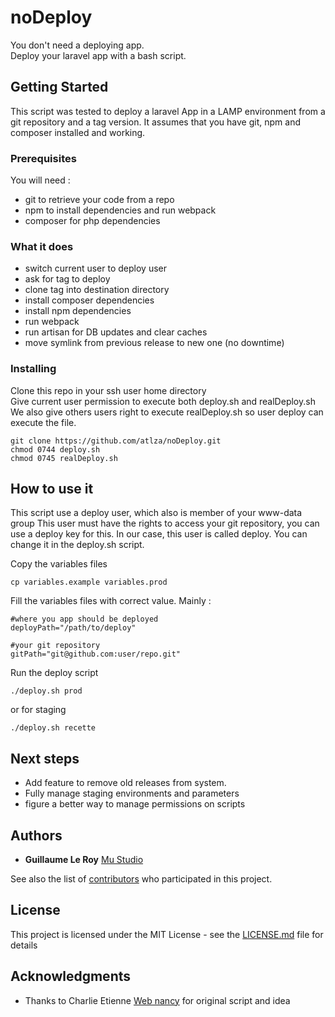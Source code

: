# noDeploy

You don't need a deploying app.    
Deploy your laravel app with a bash script.

## Getting Started

This script was tested to deploy a laravel App in a LAMP environment from a git repository and a tag version.
It assumes that you have git, npm and composer installed and working.

### Prerequisites

You will need :
 - git to retrieve your code from a repo
 - npm to install dependencies and run webpack  
 - composer for php dependencies

### What it does
 - switch current user to deploy user
 - ask for tag to deploy  
 - clone tag into destination directory  
 - install composer dependencies
 - install npm dependencies
 - run webpack
 - run artisan for DB updates and clear caches  
 - move symlink from previous release to new one (no downtime)

### Installing

Clone this repo in your ssh user home directory  
Give current user permission to execute both deploy.sh and realDeploy.sh
We also give others users right to execute realDeploy.sh so user deploy can execute the file.

```
git clone https://github.com/atlza/noDeploy.git
chmod 0744 deploy.sh
chmod 0745 realDeploy.sh
```

## How to use it

This script use a deploy user, which also is member of your www-data group
This user must have the rights to access your git repository, you can use a deploy key for this.
In our case, this user is called deploy. You can change it in the deploy.sh script.

Copy the variables files
```
cp variables.example variables.prod
```
Fill the variables files with correct value.
Mainly :
```
#where you app should be deployed
deployPath="/path/to/deploy"

#your git repository
gitPath="git@github.com:user/repo.git"
```
Run the deploy script   
```
./deploy.sh prod
```
or for staging
```
./deploy.sh recette
```

## Next steps  
- Add feature to remove old releases from system.
- Fully manage staging environments and parameters
- figure a better way to manage permissions on scripts

## Authors

* **Guillaume Le Roy** [Mu Studio](http://work.withmu.com)

See also the list of [contributors](https://github.com/your/project/contributors) who participated in this project.

## License

This project is licensed under the MIT License - see the [LICENSE.md](LICENSE.md) file for details

## Acknowledgments

* Thanks to Charlie Etienne [Web nancy](https://web-nancy.fr/) for original script and idea

